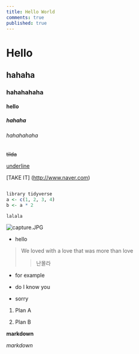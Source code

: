 ```yaml
---
title: Hello World
comments: true
published: true
---
```

# Hello

## hahaha

### hahahahaha

#### hello

##### hahaha

###### hahahahaha

~~tilda~~

<u>underline</u>

[TAKE IT] (http://www.naver.com)


```r

library tidyverse
a <- c(1, 2, 3, 4)
b <- a * 2

```

`lalala`


![capture.JPG]({{site.baseurl}}/_posts/capture.JPG)

- hello

> We loved with a love that was more than love
>> 난몰라

- for example

- do I know you

- sorry

1. Plan A

2. Plan B

**markdown**

*markdown*


